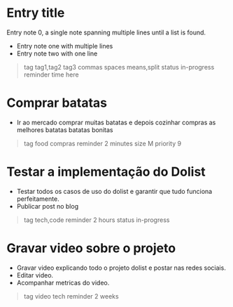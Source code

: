 # Entry title

Entry note 0, a single note spanning multiple
lines until a list is found.

- Entry note one
  with multiple lines
- Entry note two with one line

> tag tag1,tag2 tag3 commas spaces means,split
> status in-progress
> reminder time here

# Comprar batatas 

- Ir ao mercado comprar muitas batatas e depois cozinhar
  compras as melhores batatas
  batatas bonitas

> tag food compras
> reminder 2 minutes
> size M
> priority 9

# Testar a implementação do Dolist

- Testar todos os casos de uso do dolist e garantir 
  que tudo funciona perfeitamente.
- Publicar post no blog

> tag tech,code 
> reminder 2 hours
> status in-progress


# Gravar video sobre o projeto

- Gravar video explicando todo o projeto dolist
  e postar nas redes sociais.
- Editar video.
- Acompanhar metricas do video.

> tag video tech
> reminder 2 weeks
